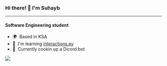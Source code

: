### Hi there! 👋 I'm Suhayb
---------------------
#### Software Engineering student

- 🌍  Based in KSA
- 🧠  I'm learning [interactions.py](https://github.com/interactions-py/interactions.py)
- 🚀  Currently cookin up a Dicord bot

<a href="https://git.io/streak-stats"><img src="https://github-readme-streak-stats.herokuapp.com?user=suhaybu&theme=one-dark-pro&hide_border=true" /></a>

